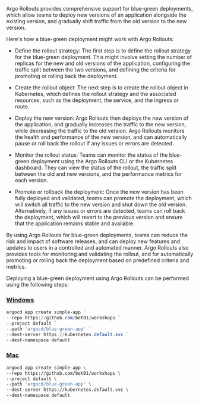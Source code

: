 Argo Rollouts provides comprehensive support for blue-green deployments, which allow teams to deploy new versions of an application alongside the existing version, and gradually shift traffic from the old version to the new version.

Here's how a blue-green deployment might work with Argo Rollouts:

- Define the rollout strategy: The first step is to define the rollout strategy for the blue-green deployment. This might involve setting the number of replicas for the new and old versions of the application, configuring the traffic split between the two versions, and defining the criteria for promoting or rolling back the deployment.

- Create the rollout object: The next step is to create the rollout object in Kubernetes, which defines the rollout strategy and the associated resources, such as the deployment, the service, and the ingress or route.

- Deploy the new version: Argo Rollouts then deploys the new version of the application, and gradually increases the traffic to the new version, while decreasing the traffic to the old version. Argo Rollouts monitors the health and performance of the new version, and can automatically pause or roll back the rollout if any issues or errors are detected.

- Monitor the rollout status: Teams can monitor the status of the blue-green deployment using the Argo Rollouts CLI or the Kubernetes dashboard. They can view the status of the rollout, the traffic split between the old and new versions, and the performance metrics for each version.

- Promote or rollback the deployment: Once the new version has been fully deployed and validated, teams can promote the deployment, which will switch all traffic to the new version and shut down the old version. Alternatively, if any issues or errors are detected, teams can roll back the deployment, which will revert to the previous version and ensure that the application remains stable and available.

By using Argo Rollouts for blue-green deployments, teams can reduce the risk and impact of software releases, and can deploy new features and updates to users in a controlled and automated manner. Argo Rollouts also provides tools for monitoring and validating the rollout, and for automatically promoting or rolling back the deployment based on predefined criteria and metrics.

Deploying a blue-green deployment using Argo Rollouts can be performed using the following steps:

### [Windows](#tab/powershell)

```powershell
argocd app create simple-app `
--repo https://github.com/bet01/workshops `
--project default `
--path 'argocd/blue-green-app' `
--dest-server https://kubernetes.default.svc `
--dest-namespace default
```

### [Mac](#tab/bash)

```bash
argocd app create simple-app \
--repo https://github.com/bet01/workshops \
--project default \
--path 'argocd/blue-green-app' \
--dest-server https://kubernetes.default.svc \
--dest-namespace default
```

